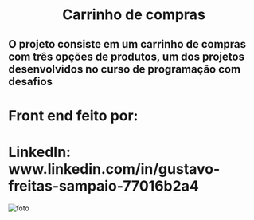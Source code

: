 <h1 align="center"> Carrinho de compras </h1>
<h2>O projeto consiste em um carrinho de compras com três opções de produtos, um dos projetos desenvolvidos no curso de programação com desafios</h2>
<h1>Front end feito por:</h1>
<h1>LinkedIn: www.linkedin.com/in/gustavo-freitas-sampaio-77016b2a4</h1>

![foto](https://github.com/MudeCat/carrinho_de_compras/assets/172204806/b0defdb5-4ea8-4866-8c0c-256bf120913f)
